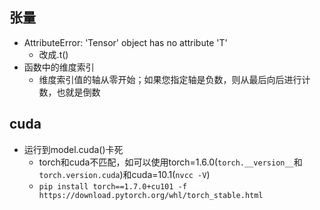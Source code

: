 ## 张量
- AttributeError: 'Tensor' object has no attribute 'T'
    - 改成.t()
- 函数中的维度索引
    - 维度索引值的轴从零开始；如果您指定轴是负数，则从最后向后进行计数，也就是倒数

## cuda
- 运行到model.cuda()卡死
    - torch和cuda不匹配，如可以使用torch=1.6.0(`torch.__version__`和`torch.version.cuda`)和cuda=10.1(`nvcc -V`)
    - `pip install torch==1.7.0+cu101 -f https://download.pytorch.org/whl/torch_stable.html`